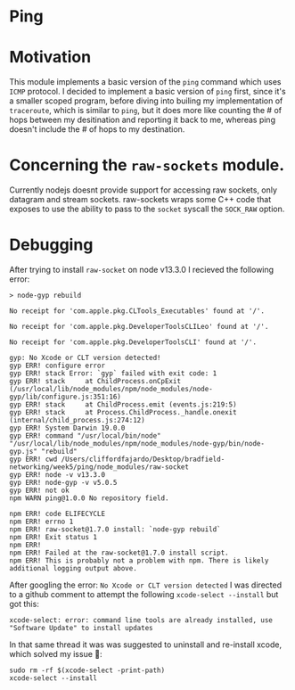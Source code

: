 # Ping

# Motivation
This module implements a basic version of the `ping` command which uses `ICMP` protocol.
I decided to implement a basic version of `ping` first, since it's a smaller scoped program, before
diving into builing my implementation of `traceroute`, which is similar to `ping`, but it does more
like counting the # of hops between my desitination and reporting it back to me, whereas ping doesn't
include the # of hops to my destination.

# Concerning the `raw-sockets` module.
Currently nodejs doesnt provide support for accessing raw sockets, only datagram and stream sockets.
raw-sockets wraps some C++ code that exposes to use the ability to pass to the `socket` syscall
the `SOCK_RAW` option.



# Debugging
After trying to install `raw-socket` on node v13.3.0 I recieved the following error:

```
> node-gyp rebuild

No receipt for 'com.apple.pkg.CLTools_Executables' found at '/'.

No receipt for 'com.apple.pkg.DeveloperToolsCLILeo' found at '/'.

No receipt for 'com.apple.pkg.DeveloperToolsCLI' found at '/'.

gyp: No Xcode or CLT version detected!
gyp ERR! configure error 
gyp ERR! stack Error: `gyp` failed with exit code: 1
gyp ERR! stack     at ChildProcess.onCpExit (/usr/local/lib/node_modules/npm/node_modules/node-gyp/lib/configure.js:351:16)
gyp ERR! stack     at ChildProcess.emit (events.js:219:5)
gyp ERR! stack     at Process.ChildProcess._handle.onexit (internal/child_process.js:274:12)
gyp ERR! System Darwin 19.0.0
gyp ERR! command "/usr/local/bin/node" "/usr/local/lib/node_modules/npm/node_modules/node-gyp/bin/node-gyp.js" "rebuild"
gyp ERR! cwd /Users/cliffordfajardo/Desktop/bradfield-networking/week5/ping/node_modules/raw-socket
gyp ERR! node -v v13.3.0
gyp ERR! node-gyp -v v5.0.5
gyp ERR! not ok 
npm WARN ping@1.0.0 No repository field.

npm ERR! code ELIFECYCLE
npm ERR! errno 1
npm ERR! raw-socket@1.7.0 install: `node-gyp rebuild`
npm ERR! Exit status 1
npm ERR! 
npm ERR! Failed at the raw-socket@1.7.0 install script.
npm ERR! This is probably not a problem with npm. There is likely additional logging output above.
```

After googling the error: `No Xcode or CLT version detected` I was directed to a github comment to attempt the following `xcode-select --install` but got this:

```
xcode-select: error: command line tools are already installed, use "Software Update" to install updates
```

In that same thread it was was suggested to uninstall and re-install xcode, which solved my issue 🎉:

```
sudo rm -rf $(xcode-select -print-path)
xcode-select --install
```

